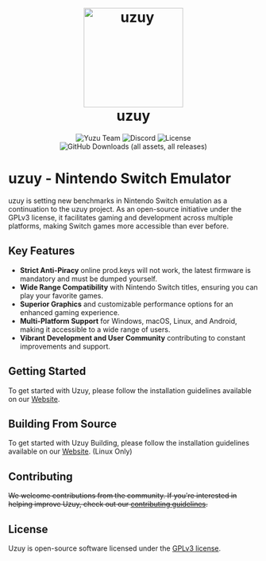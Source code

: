 <h1 align="center">
  <br>
  <a href="https://uzuy-emu.org/"><img src="https://i.imgur.com/Hkp3zUc.png" alt="uzuy" width="200"></a>
  <br>
  <b>uzuy</b>
  <br>
</h1>

<p align="center">
  <img alt="Yuzu Team" src="https://img.shields.io/badge/Credits-Yuzu-gold">
  <img alt="Discord" src="https://img.shields.io/discord/1215190304588566559"-blue>
  <img alt="License" src="https://img.shields.io/github/license/uzuy-emu/uzuy-pink">
  <img alt="GitHub Downloads (all assets, all releases)" src="https://img.shields.io/github/downloads/uzuy-emu/uzuy/total-red">
</p>

# uzuy - Nintendo Switch Emulator

uzuy is setting new benchmarks in Nintendo Switch emulation as a continuation to the uzuy project. As an open-source initiative under the GPLv3 license, it facilitates gaming and development across multiple platforms, making Switch games more accessible than ever before.

## Key Features

- **Strict Anti-Piracy** online prod.keys will not work, the latest firmware is mandatory and must be dumped yourself.
- **Wide Range Compatibility** with Nintendo Switch titles, ensuring you can play your favorite games.
- **Superior Graphics** and customizable performance options for an enhanced gaming experience.
- **Multi-Platform Support** for Windows, macOS, Linux, and Android, making it accessible to a wide range of users.
- **Vibrant Development and User Community** contributing to constant improvements and support.

## Getting Started

To get started with Uzuy, please follow the installation guidelines available on our [Website](https://uzuy-emu.org/).

## Building From Source

To get started with Uzuy Building, please follow the installation guidelines available on our [Website](https://build.uzuy-emu.org/). (Linux Only)

## Contributing

~~We welcome contributions from the community. If you're interested in helping improve Uzuy, check out our [contributing guidelines](https://uzuy-emu.org/).~~

## License

Uzuy is open-source software licensed under the [GPLv3 license](https://github.com/uzuy-emu/uzuy/blob/main/LICENSE.txt).
